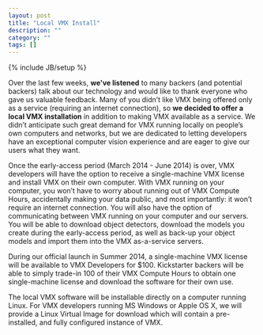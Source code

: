 ```yaml
---
layout: post
title: "Local VMX Install"
description: ""
category: ""
tags: []
---
```

{% include JB/setup %}

Over the last few weeks, **we've listened** to many backers (and potential backers) talk about our technology and would like to thank everyone who gave us valuable feedback. Many of you didn’t like VMX being offered only as a service (requiring an internet connection), so **we decided to offer a local VMX installation** in addition to making VMX available as a service. We didn’t anticipate such great demand for VMX running locally on people’s own computers and networks, but we are dedicated to letting developers have an exceptional computer vision experience and are eager to give our users what they want.

Once the early-access period (March 2014 - June 2014) is over, VMX developers will have the option to receive a single-machine VMX license and install VMX on their own computer. With VMX running on your computer, you won’t have to worry about running out of VMX Compute Hours, accidentally making your data public, and most importantly: it won’t require an internet connection. You will also have the option of communicating between VMX running on your computer and our servers. You will be able to download object detectors, download the models you create during the early-access period, as well as back-up your object models and import them into the VMX as-a-service servers.

During our official launch in Summer 2014, a single-machine VMX license will be available to VMX Developers for $100. Kickstarter backers will be able to simply trade-in 100 of their VMX Compute Hours to obtain one single-machine license and download the software for their own use.

The local VMX software will be installable directly on a computer running Linux. For VMX developers running MS Windows or Apple OS X, we will provide a Linux Virtual Image for download which will contain a pre-installed, and fully configured instance of VMX.
